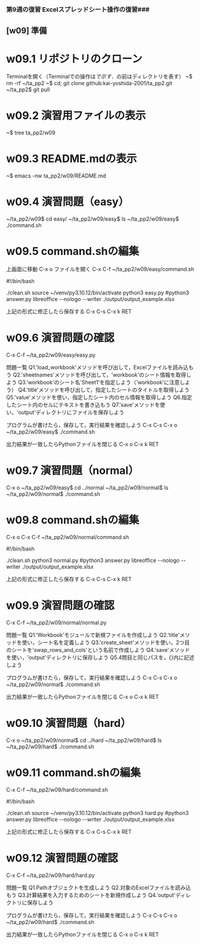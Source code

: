 ### 第9週の復習 Excelスプレッドシート操作の復習###

## [w09] 準備 ##

# w09.1 リポジトリのクローン
Terminalを開く（Terminalでの操作は$で示す．$の前はディレクトリを表す）
~$ rm -rf ~/ta_pp2
~$ cd; git clone github:kai-yoshida-2001/ta_pp2.git
~/ta_pp2$ git pull

# w09.2 演習用ファイルの表示
~$ tree ta_pp2/w09

# w09.3 README.mdの表示
~$ emacs -nw ta_pp2/w09/README.md

# w09.4 演習問題（easy）
~/ta_pp2/w09$ cd easy/
~/ta_pp2/w09/easy$ ls
~/ta_pp2/w09/easy$ ./command.sh

# w09.5 command.shの編集
上画面に移動
C-x o
ファイルを開く
C-x C-f ~/ta_pp2/w09/easy/command.sh

#!/bin/bash

./clean.sh
source ~/venv/py3.10.12/bin/activate
python3 easy.py
#python3 answer.py
libreoffice --nologo --writer ./output/output_example.xlsx

上記の形式に修正したら保存する
C-x C-s
C-x k RET

# w09.6 演習問題の確認
C-x C-f ~/ta_pp2/w09/easy/easy.py

問題一覧
Q1.'load_workbook'メソッドを呼び出して，Excelファイルを読み込もう
Q2.'sheetnames'メソッドを呼び出して，'workbook'のシート情報を取得しよう
Q3.'workbook'のシート名'Sheet1'を指定しよう（'workbook'に注意しよう）
Q4.'title'メソッドを呼び出して，指定したシートのタイトルを取得しよう
Q5.'value'メソッドを使い，指定したシート内のセル情報を取得しよう
Q6.指定したシート内のセルにテキストを書き込もう
Q7.'save'メソッドを使い，'output'ディレクトリにファイルを保存しよう

プログラムが書けたら，保存して，実行結果を確認しよう
C-x C-s
C-x o 
~/ta_pp2/w09/easy$ ./command.sh

出力結果が一致したらPythonファイルを閉じる
C-x o
C-x k RET

# w09.7 演習問題（normal）
C-x o
~/ta_pp2/w09/easy$ cd ../normal
~/ta_pp2/w09/normal$ ls
~/ta_pp2/w09/normal$ ./command.sh

# w09.8 command.shの編集
C-x o
C-x C-f ~/ta_pp2/w09/normal/command.sh

#!/bin/bash

./clean.sh
python3 normal.py
#python3 answer.py
libreoffice --nologo --writer ./output/output_example.xlsx

上記の形式に修正したら保存する
C-x C-s
C-x k RET

# w09.9 演習問題の確認
C-x C-f ~/ta_pp2/w09/normal/normal.py

問題一覧
Q1.'Workbook'モジュールで新規ファイルを作成しよう
Q2.'title'メソッドを使い，シート名を定義しよう
Q3.'create_sheet'メソッドを使い，2つ目のシートを'swap_rows_and_cols'という名前で作成しよう
Q4.'save'メソッドを使い，'output'ディレクトリに保存しよう
Q5.4問目と同じパスを，{}内に記述しよう

プログラムが書けたら，保存して，実行結果を確認しよう
C-x C-s
C-x o 
~/ta_pp2/w09/normal$ ./command.sh

出力結果が一致したらPythonファイルを閉じる
C-x o
C-x k RET

# w09.10 演習問題（hard）
C-x o
~/ta_pp2/w09/normal$ cd ../hard
~/ta_pp2/w09/hard$ ls
~/ta_pp2/w09/hard$ ./command.sh

# w09.11 command.shの編集
C-x C-f ~/ta_pp2/w09/hard/command.sh

#!/bin/bash

./clean.sh
source ~/venv/py3.10.12/bin/activate
python3 hard.py
#python3 answer.py
libreoffice --nologo --writer ./output/output_example.xlsx

上記の形式に修正したら保存する
C-x C-s
C-x k RET

# w09.12 演習問題の確認
C-x C-f ~/ta_pp2/w09/hard/hard.py

問題一覧
Q1.Pathオブジェクトを生成しよう
Q2.対象のExcelファイルを読み込もう
Q3.計算結果を入力するためのシートを新規作成しよう
Q4.'output'ディレクトリに保存しよう

プログラムが書けたら，保存して，実行結果を確認しよう
C-x C-s
C-x o 
~/ta_pp2/w09/hard$ ./command.sh

出力結果が一致したらPythonファイルを閉じる
C-x o
C-x k RET
